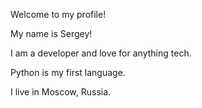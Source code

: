 Welcome to my profile!

My name is Sergey!

I am a developer and love for anything tech.

Python is my first language.

I live in Moscow, Russia.

